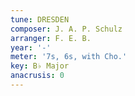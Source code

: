 ```yaml
---
tune: DRESDEN
composer: J. A. P. Schulz
arranger: F. E. B.
year: '-'
meter: '7s, 6s, with Cho.'
key: B♭ Major
anacrusis: 0
---
```

